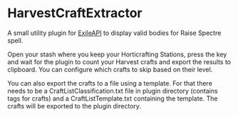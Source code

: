 # HarvestCraftExtractor

A small utility plugin for [ExileAPI](https://github.com/TehCheat/ExileApi) to display valid bodies for Raise Spectre spell.

Open your stash where you keep your Horticrafting Stations, press the key and wait for the plugin to count your Harvest crafts and export the results to clipboard.
You can configure which crafts to skip based on their level.

You can also export the crafts to a file using a template. For that there needs to be a CraftListClassification.txt file in plugin directory (contains tags for crafts) and a CraftListTemplate.txt containing the template. The crafts will be exported to the plugin directory.
